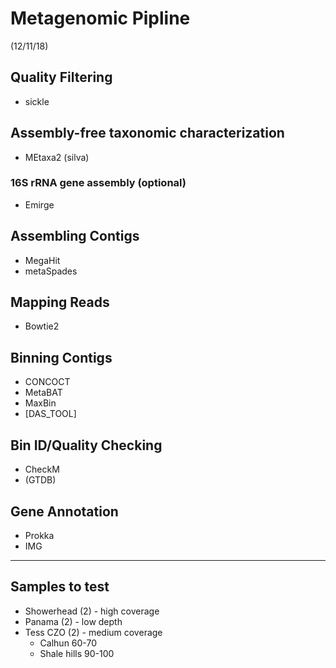 # Metagenomic Pipline
(12/11/18)

## Quality Filtering
- sickle
 
## Assembly-free taxonomic characterization
 - MEtaxa2 (silva)
 
 ### 16S rRNA gene assembly (optional)
 
 - Emirge

## Assembling Contigs
- MegaHit
- metaSpades

## Mapping Reads
- Bowtie2

## Binning Contigs
- CONCOCT
- MetaBAT
- MaxBin
- [DAS_TOOL]


## Bin ID/Quality Checking

- CheckM
- (GTDB)

## Gene Annotation

- Prokka
- IMG
___

## Samples to test
- Showerhead (2) - high coverage
- Panama (2) - low depth
- Tess CZO (2) - medium coverage
	* Calhun 60-70
	* Shale hills 90-100
